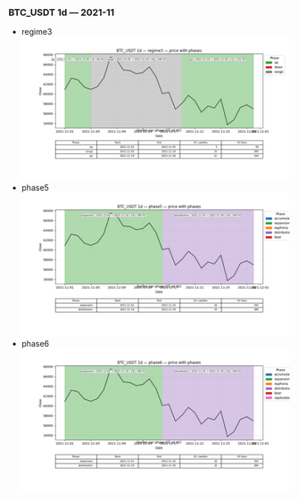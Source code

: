 ### BTC_USDT 1d — 2021-11

- regime3
![BTC_USDT_1d_regime3_2021-11_phase_price.png](outputs/fourier/phase_monthly/BTC_USDT/1d/2021/2021-11/BTC_USDT_1d_regime3_2021-11_phase_price.png)
- phase5
![BTC_USDT_1d_phase5_2021-11_phase_price.png](outputs/fourier/phase_monthly/BTC_USDT/1d/2021/2021-11/BTC_USDT_1d_phase5_2021-11_phase_price.png)
- phase6
![BTC_USDT_1d_phase6_2021-11_phase_price.png](outputs/fourier/phase_monthly/BTC_USDT/1d/2021/2021-11/BTC_USDT_1d_phase6_2021-11_phase_price.png)
